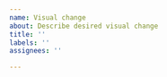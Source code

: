 ```yaml
---
name: Visual change
about: Describe desired visual change
title: ''
labels: ''
assignees: ''

---
```



